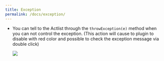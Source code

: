 ```yaml
---
title: Exception
permalink: /docs/exception/
---
```


* You can tell to the Actlist through the `throwException(e)` method when you can not control the exception. (This action will cause to plugin to disable with red color and possible to  check the exception message via double click)

  ![]({{site.url}}/img/how-to-throw-exception.png)
